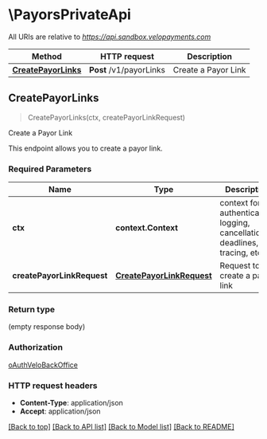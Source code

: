 # \PayorsPrivateApi

All URIs are relative to *https://api.sandbox.velopayments.com*

Method | HTTP request | Description
------------- | ------------- | -------------
[**CreatePayorLinks**](PayorsPrivateApi.md#CreatePayorLinks) | **Post** /v1/payorLinks | Create a Payor Link



## CreatePayorLinks

> CreatePayorLinks(ctx, createPayorLinkRequest)

Create a Payor Link

This endpoint allows you to create a payor link.

### Required Parameters


Name | Type | Description  | Notes
------------- | ------------- | ------------- | -------------
**ctx** | **context.Context** | context for authentication, logging, cancellation, deadlines, tracing, etc.
**createPayorLinkRequest** | [**CreatePayorLinkRequest**](CreatePayorLinkRequest.md)| Request to create a payor link | 

### Return type

 (empty response body)

### Authorization

[oAuthVeloBackOffice](../README.md#oAuthVeloBackOffice)

### HTTP request headers

- **Content-Type**: application/json
- **Accept**: application/json

[[Back to top]](#) [[Back to API list]](../README.md#documentation-for-api-endpoints)
[[Back to Model list]](../README.md#documentation-for-models)
[[Back to README]](../README.md)

